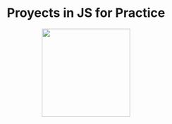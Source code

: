 <h1 align="center"> Proyects in JS for Practice </h1>

<p align="center">
  <a href="https://skillicons.dev">
  <img src="https://skillicons.dev/icons?i=html,css,js" align="center" width="200px" />
</a>
